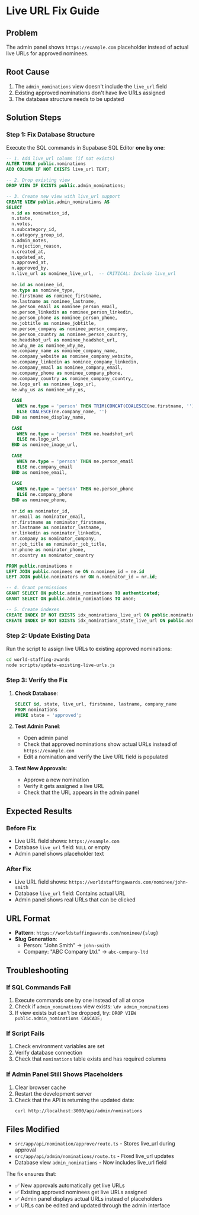# Live URL Fix Guide

## Problem
The admin panel shows `https://example.com` placeholder instead of actual live URLs for approved nominees.

## Root Cause
1. The `admin_nominations` view doesn't include the `live_url` field
2. Existing approved nominations don't have live URLs assigned
3. The database structure needs to be updated

## Solution Steps

### Step 1: Fix Database Structure
Execute the SQL commands in Supabase SQL Editor **one by one**:

```sql
-- 1. Add live_url column (if not exists)
ALTER TABLE public.nominations 
ADD COLUMN IF NOT EXISTS live_url TEXT;

-- 2. Drop existing view
DROP VIEW IF EXISTS public.admin_nominations;

-- 3. Create new view with live_url support
CREATE VIEW public.admin_nominations AS
SELECT 
  n.id as nomination_id,
  n.state,
  n.votes,
  n.subcategory_id,
  n.category_group_id,
  n.admin_notes,
  n.rejection_reason,
  n.created_at,
  n.updated_at,
  n.approved_at,
  n.approved_by,
  n.live_url as nominee_live_url,  -- CRITICAL: Include live_url
  
  ne.id as nominee_id,
  ne.type as nominee_type,
  ne.firstname as nominee_firstname,
  ne.lastname as nominee_lastname,
  ne.person_email as nominee_person_email,
  ne.person_linkedin as nominee_person_linkedin,
  ne.person_phone as nominee_person_phone,
  ne.jobtitle as nominee_jobtitle,
  ne.person_company as nominee_person_company,
  ne.person_country as nominee_person_country,
  ne.headshot_url as nominee_headshot_url,
  ne.why_me as nominee_why_me,
  ne.company_name as nominee_company_name,
  ne.company_website as nominee_company_website,
  ne.company_linkedin as nominee_company_linkedin,
  ne.company_email as nominee_company_email,
  ne.company_phone as nominee_company_phone,
  ne.company_country as nominee_company_country,
  ne.logo_url as nominee_logo_url,
  ne.why_us as nominee_why_us,
  
  CASE 
    WHEN ne.type = 'person' THEN TRIM(CONCAT(COALESCE(ne.firstname, ''), ' ', COALESCE(ne.lastname, '')))
    ELSE COALESCE(ne.company_name, '')
  END as nominee_display_name,
  
  CASE 
    WHEN ne.type = 'person' THEN ne.headshot_url
    ELSE ne.logo_url
  END as nominee_image_url,
  
  CASE 
    WHEN ne.type = 'person' THEN ne.person_email
    ELSE ne.company_email
  END as nominee_email,
  
  CASE 
    WHEN ne.type = 'person' THEN ne.person_phone
    ELSE ne.company_phone
  END as nominee_phone,
  
  nr.id as nominator_id,
  nr.email as nominator_email,
  nr.firstname as nominator_firstname,
  nr.lastname as nominator_lastname,
  nr.linkedin as nominator_linkedin,
  nr.company as nominator_company,
  nr.job_title as nominator_job_title,
  nr.phone as nominator_phone,
  nr.country as nominator_country

FROM public.nominations n
LEFT JOIN public.nominees ne ON n.nominee_id = ne.id
LEFT JOIN public.nominators nr ON n.nominator_id = nr.id;

-- 4. Grant permissions
GRANT SELECT ON public.admin_nominations TO authenticated;
GRANT SELECT ON public.admin_nominations TO anon;

-- 5. Create indexes
CREATE INDEX IF NOT EXISTS idx_nominations_live_url ON public.nominations(live_url);
CREATE INDEX IF NOT EXISTS idx_nominations_state_live_url ON public.nominations(state, live_url);
```

### Step 2: Update Existing Data
Run the script to assign live URLs to existing approved nominations:

```bash
cd world-staffing-awards
node scripts/update-existing-live-urls.js
```

### Step 3: Verify the Fix
1. **Check Database**:
   ```sql
   SELECT id, state, live_url, firstname, lastname, company_name 
   FROM nominations 
   WHERE state = 'approved';
   ```

2. **Test Admin Panel**:
   - Open admin panel
   - Check that approved nominations show actual URLs instead of `https://example.com`
   - Edit a nomination and verify the Live URL field is populated

3. **Test New Approvals**:
   - Approve a new nomination
   - Verify it gets assigned a live URL
   - Check that the URL appears in the admin panel

## Expected Results

### Before Fix
- Live URL field shows: `https://example.com`
- Database `live_url` field: `NULL` or empty
- Admin panel shows placeholder text

### After Fix
- Live URL field shows: `https://worldstaffingawards.com/nominee/john-smith`
- Database `live_url` field: Contains actual URL
- Admin panel shows real URLs that can be clicked

## URL Format
- **Pattern**: `https://worldstaffingawards.com/nominee/{slug}`
- **Slug Generation**: 
  - Person: "John Smith" → `john-smith`
  - Company: "ABC Company Ltd." → `abc-company-ltd`

## Troubleshooting

### If SQL Commands Fail
1. Execute commands one by one instead of all at once
2. Check if `admin_nominations` view exists: `\dv admin_nominations`
3. If view exists but can't be dropped, try: `DROP VIEW public.admin_nominations CASCADE;`

### If Script Fails
1. Check environment variables are set
2. Verify database connection
3. Check that `nominations` table exists and has required columns

### If Admin Panel Still Shows Placeholders
1. Clear browser cache
2. Restart the development server
3. Check that the API is returning the updated data:
   ```bash
   curl http://localhost:3000/api/admin/nominations
   ```

## Files Modified
- `src/app/api/nomination/approve/route.ts` - Stores live_url during approval
- `src/app/api/admin/nominations/route.ts` - Fixed live_url updates
- Database view `admin_nominations` - Now includes live_url field

The fix ensures that:
- ✅ New approvals automatically get live URLs
- ✅ Existing approved nominees get live URLs assigned
- ✅ Admin panel displays actual URLs instead of placeholders
- ✅ URLs can be edited and updated through the admin interface